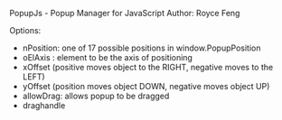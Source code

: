 PopupJs - Popup Manager for JavaScript
Author: Royce Feng

Options:

 - nPosition: one of 17 possible positions in window.PopupPosition
 - oElAxis  : element to be the axis of positioning
 - xOffset (positive moves object to the RIGHT, negative moves to the LEFT)
 - yOffset (position moves object DOWN, negative moves object UP)
 - allowDrag: allows popup to be dragged
 - draghandle